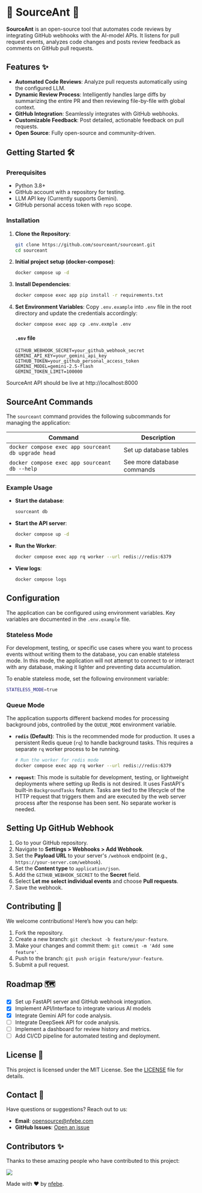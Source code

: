 # 🐜 SourceAnt 🐜
**SourceAnt** is an open-source tool that automates code reviews by integrating GitHub webhooks with the AI-model APIs. It listens for pull request events, analyzes code changes and posts review feedback as comments on GitHub pull requests.

## Features ✨
- **Automated Code Reviews**: Analyze pull requests automatically using the configured LLM.
- **Dynamic Review Process**: Intelligently handles large diffs by summarizing the entire PR and then reviewing file-by-file with global context.
- **GitHub Integration**: Seamlessly integrates with GitHub webhooks.
- **Customizable Feedback**: Post detailed, actionable feedback on pull requests.
- **Open Source**: Fully open-source and community-driven.


## Getting Started 🛠️

### Prerequisites
- Python 3.8+
- GitHub account with a repository for testing.
- LLM API key (Currently supports Gemini).
- GitHub personal access token with `repo` scope.

### Installation
1. **Clone the Repository**:
   ```bash
   git clone https://github.com/sourceant/sourceant.git
   cd sourceant
   ```

2. **Initial project setup (docker-compose)**:
   ```bash
   docker compose up -d
   ```

3. **Install Dependencies**:
   ```bash
   docker compose exec app pip install -r requirements.txt
   ```

4. **Set Environment Variables**:
   Copy `.env.example` into `.env` file in the root directory and update the credentials accordingly:
   ```bash
   docker compose exec app cp .env.exmple .env
   ```
   #### `.env` file
   ```env
   GITHUB_WEBHOOK_SECRET=your_github_webhook_secret
   GEMINI_API_KEY=your_gemini_api_key
   GITHUB_TOKEN=your_github_personal_access_token
   GEMINI_MODEL=gemini-2.5-flash
   GEMINI_TOKEN_LIMIT=100000
   ```
SourceAnt API should be live at http://localhost:8000


## SourceAnt Commands

The `sourceant` command provides the following subcommands for managing the application:

| Command               | Description                                      |
|-----------------------|--------------------------------------------------|
| `docker compose exec app sourceant db upgrade head`        | Set up database tables |
| `docker compose exec app sourceant db --help`                                 | See more database commands |


### Example Usage

- **Start the database**:
  ```bash
  sourceant db
  ```

- **Start the API server**:
  ```bash
  docker compose up -d
  ```

- **Run the Worker**:
  ```bash
  docker compose exec app rq worker --url redis://redis:6379
  ```

- **View logs**:
  ```bash
  docker compose logs
  ```

## Configuration
The application can be configured using environment variables. Key variables are documented in the `.env.example` file.

### Stateless Mode
For development, testing, or specific use cases where you want to process events without writing them to the database, you can enable stateless mode. In this mode, the application will not attempt to connect to or interact with any database, making it lighter and preventing data accumulation.

To enable stateless mode, set the following environment variable:
```bash
STATELESS_MODE=true
```

### Queue Mode

The application supports different backend modes for processing background jobs, controlled by the `QUEUE_MODE` environment variable.

-   **`redis` (Default)**: This is the recommended mode for production. It uses a persistent Redis queue (`rq`) to handle background tasks. This requires a separate `rq` worker process to be running.
    ```bash
    # Run the worker for redis mode
    docker compose exec app rq worker --url redis://redis:6379
    ```

-   **`request`**: This mode is suitable for development, testing, or lightweight deployments where setting up Redis is not desired. It uses FastAPI's built-in `BackgroundTasks` feature. Tasks are tied to the lifecycle of the HTTP request that triggers them and are executed by the web server process after the response has been sent. No separate worker is needed.

## Setting Up GitHub Webhook
1. Go to your GitHub repository.
2. Navigate to **Settings > Webhooks > Add Webhook**.
3. Set the **Payload URL** to your server's `/webhook` endpoint (e.g., `https://your-server.com/webhook`).
4. Set the **Content type** to `application/json`.
5. Add the `GITHUB_WEBHOOK_SECRET` to the **Secret** field.
6. Select **Let me select individual events** and choose **Pull requests**.
7. Save the webhook.

## Contributing 🤝
We welcome contributions! Here’s how you can help:
1. Fork the repository.
2. Create a new branch: `git checkout -b feature/your-feature`.
3. Make your changes and commit them: `git commit -m 'Add some feature'`.
4. Push to the branch: `git push origin feature/your-feature`.
5. Submit a pull request.

## Roadmap 🗺️
- [x] Set up FastAPI server and GitHub webhook integration.
- [x] Implement API/Interface to integrate various AI models
- [x] Integrate Gemini API for code analysis.
- [ ] Integrate DeepSeek API for code analysis.
- [ ] Implement a dashboard for review history and metrics.
- [ ] Add CI/CD pipeline for automated testing and deployment.

## License 📜
This project is licensed under the MIT License. See the [LICENSE](LICENSE.md) file for details.

## Contact 📧
Have questions or suggestions? Reach out to us:
- **Email**: opensource@nfebe.com
- **GitHub Issues**: [Open an issue](https://github.com/sourceant/sourceant/issues)

## Contributors ✨
Thanks to these amazing people who have contributed to this project:

<a href="https://github.com/your-username/sourceant/graphs/contributors">
  <img src="https://contrib.rocks/image?repo=sourceant/sourceant" />
</a>

Made with ❤️ by [nfebe](https://github.com/nfebe).


